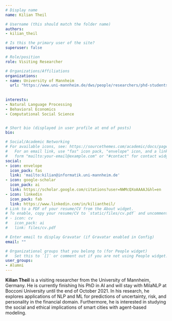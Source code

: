```yaml
---
# Display name
name: Kilian Theil

# Username (this should match the folder name)
authors:
- kilian_theil

# Is this the primary user of the site?
superuser: false

# Role/position
role: Visiting Researcher

# Organizations/Affiliations
organizations:
- name: University of Mannheim
  url: "https://www.uni-mannheim.de/dws/people/researchers/phd-students/kilian-theil/"
  
    
interests:
- Natural Language Processing
- Behavioral Economics
- Computational Social Science


# Short bio (displayed in user profile at end of posts)
bio:

# Social/Academic Networking
# For available icons, see: https://sourcethemes.com/academic/docs/page-builder/#icons
#   For an email link, use "fas" icon pack, "envelope" icon, and a link in the
#   form "mailto:your-email@example.com" or "#contact" for contact widget.
social:
- icon: envelope
  icon_pack: fas
  link: 'mailto:kilian@informatik.uni-mannheim.de'  
- icon: google-scholar
  icon_pack: ai
  link: https://scholar.google.com/citations?user=NWMcQXoAAAAJ&hl=en
- icon: linkedin
  icon_pack: fab
  link: https://www.linkedin.com/in/kiliantheil/
# Link to a PDF of your resume/CV from the About widget.
# To enable, copy your resume/CV to `static/files/cv.pdf` and uncomment the lines below.
# - icon: cv
#   icon_pack: ai
#   link: files/cv.pdf

# Enter email to display Gravatar (if Gravatar enabled in Config)
email: ""

# Organizational groups that you belong to (for People widget)
#   Set this to `[]` or comment out if you are not using People widget.
user_groups:
- Alumni
---
```


**Kilian Theil** is a visiting researcher from the University of Mannheim, Germany. He is currently finishing his PhD in AI and will stay with MilaNLP at Bocconi University until the end of October 2021. In his research, he explores applications of NLP and ML for predictions of uncertainty, risk, and personality in the financial domain. Furthermore, he is interested in studying the social and ethical implications of smart cities with agent-based modeling.
